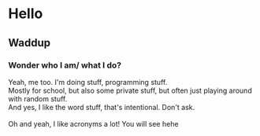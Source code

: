# Hello
## Waddup
### Wonder who I am/ what I do?
Yeah, me too. I'm doing stuff, programming stuff.<br>
Mostly for school, but also some private stuff, but often just playing around with random stuff.<br>
And yes, I like the word stuff, that's intentional. Don't ask.<br><br>
Oh and yeah, I like acronyms a lot! You will see hehe
